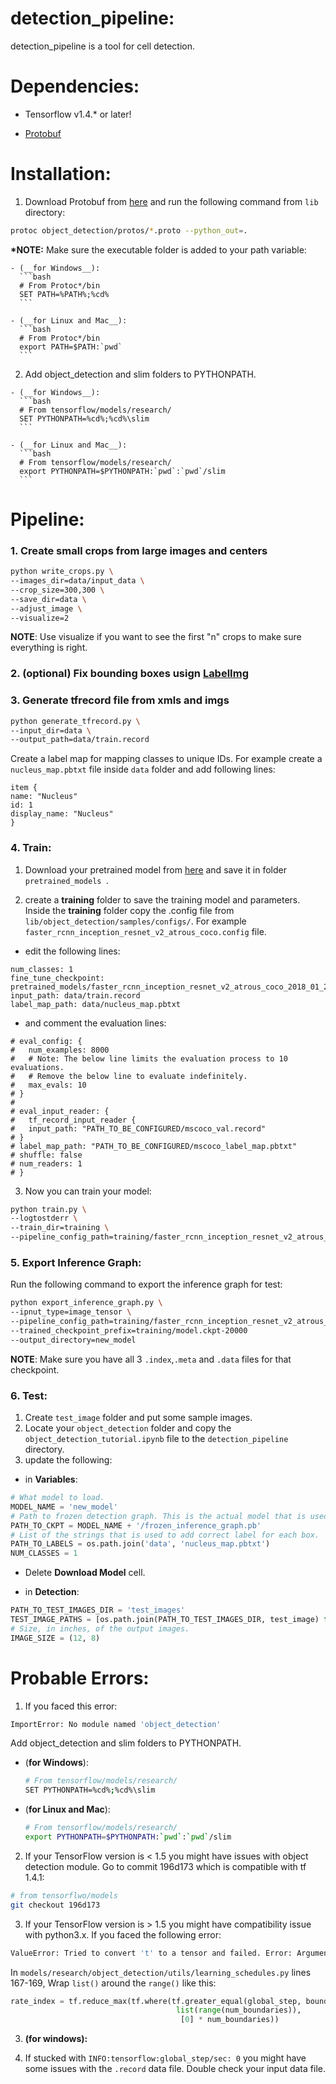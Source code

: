 # detection_pipeline:

detection_pipeline is a tool for cell detection.

# Dependencies:

* Tensorflow v1.4.* or later!

* [Protobuf](https://github.com/google/protobuf/releases)

# Installation:
  1. Download Protobuf from [here]((https://github.com/google/protobuf/releases)) and run the following command from ```lib``` directory:
  ``` bash
  protoc object_detection/protos/*.proto --python_out=.
  ```
  __*NOTE:__ Make sure the executable folder is added to your path variable:

    - (__for Windows__):
      ```bash
      # From Protoc*/bin
      SET PATH=%PATH%;%cd%
      ```
    
    - (__for Linux and Mac__):
      ```bash
      # From Protoc*/bin
      export PATH=$PATH:`pwd`
      ```

  2. Add object_detection and slim folders to PYTHONPATH.

    - (__for Windows__):
      ```bash
      # From tensorflow/models/research/
      SET PYTHONPATH=%cd%;%cd%\slim
      ```
    
    - (__for Linux and Mac__):
      ```bash
      # From tensorflow/models/research/
      export PYTHONPATH=$PYTHONPATH:`pwd`:`pwd`/slim
      ```

# Pipeline:

### 1. Create small crops from large images and centers
```bash
python write_crops.py \
--images_dir=data/input_data \
--crop_size=300,300 \
--save_dir=data \
--adjust_image \
--visualize=2
```
__NOTE__: Use visualize if you want to see the first "n" crops to make sure everything is right.

### 2. (optional) Fix bounding boxes usign [LabelImg](https://github.com/tzutalin/labelImg)

### 3. Generate tfrecord file from xmls and imgs
```bash
python generate_tfrecord.py \ 
--input_dir=data \
--output_path=data/train.record
```
Create a label map for mapping classes to unique IDs. For example create a ```nucleus_map.pbtxt``` file inside ```data``` folder and add following lines:
```vim
item {
name: "Nucleus"
id: 1
display_name: "Nucleus"
}
```

### 4. Train:
1. Download your pretrained model from [here](https://github.com/tensorflow/models/blob/master/research/object_detection/g3doc/detection_model_zoo.md) and save it in folder ```pretrained_models ```.

2. create a __training__ folder to save the training model and parameters. Inside the __training__ folder copy the .config file from ```lib/object_detection/samples/configs/```.
For example ```faster_rcnn_inception_resnet_v2_atrous_coco.config``` file.

  * edit the following lines:
  ```vim
  num_classes: 1
  fine_tune_checkpoint: pretrained_models/faster_rcnn_inception_resnet_v2_atrous_coco_2018_01_28
  input_path: data/train.record
  label_map_path: data/nucleus_map.pbtxt
  ```
  * and comment the evaluation lines:
  ```vim
  # eval_config: {
  #   num_examples: 8000
  #   # Note: The below line limits the evaluation process to 10 evaluations.
  #   # Remove the below line to evaluate indefinitely.
  #   max_evals: 10
  # }
  # 
  # eval_input_reader: {
  #   tf_record_input_reader {
  #   input_path: "PATH_TO_BE_CONFIGURED/mscoco_val.record"
  # }
  # label_map_path: "PATH_TO_BE_CONFIGURED/mscoco_label_map.pbtxt"
  # shuffle: false
  # num_readers: 1
  # }
  ```
3. Now you can train your model:
  ```bash
  python train.py \
  --logtostderr \
  --train_dir=training \
  --pipeline_config_path=training/faster_rcnn_inception_resnet_v2_atrous_coco.config
  ```
  
### 5. Export Inference Graph:
Run the following command to export the inference graph for test:
```bash
python export_inference_graph.py \
--ipnut_type=image_tensor \
--pipeline_config_path=training/faster_rcnn_inception_resnet_v2_atrous_coco.config \
--trained_checkpoint_prefix=training/model.ckpt-20000
--output_directory=new_model
```
__NOTE__: Make sure you have all 3 ```.index```,```.meta``` and ```.data``` files for that checkpoint.

### 6. Test:
1. Create ```test_image``` folder and put some sample images.
2. Locate your ```object_detection``` folder and copy the ```object_detection_tutorial.ipynb``` file to the ```detection_pipeline``` directory.
3. update the following:
  
  * in __Variables__: 
  ```python
  # What model to load.
  MODEL_NAME = 'new_model'  
  # Path to frozen detection graph. This is the actual model that is used for the object detection.
  PATH_TO_CKPT = MODEL_NAME + '/frozen_inference_graph.pb'  
  # List of the strings that is used to add correct label for each box.
  PATH_TO_LABELS = os.path.join('data', 'nucleus_map.pbtxt') 	
  NUM_CLASSES = 1
  ```

  * Delete __Download Model__ cell.

  * in __Detection__:

  ```python
  PATH_TO_TEST_IMAGES_DIR = 'test_images'
  TEST_IMAGE_PATHS = [os.path.join(PATH_TO_TEST_IMAGES_DIR, test_image) for test_image in os.listdir(PATH_TO_TEST_IMAGES_DIR)]
  # Size, in inches, of the output images.
  IMAGE_SIZE = (12, 8)
  ```

# Probable Errors:

1. If you faced this error:  
  ```bash
  ImportError: No module named 'object_detection'
  ```

  Add object_detection and slim folders to PYTHONPATH.  
  
  - (__for Windows__):
    ```bash
    # From tensorflow/models/research/
    SET PYTHONPATH=%cd%;%cd%\slim
    ```

  - (__for Linux and Mac__):
    ```bash
    # From tensorflow/models/research/
    export PYTHONPATH=$PYTHONPATH:`pwd`:`pwd`/slim
    ```

2. If your TensorFlow version is  < 1.5 you might have issues with object detection module. Go to commit 196d173 which is compatible with tf 1.4.1:

  ```bash
  # from tensorflwo/models
  git checkout 196d173
  ```

3. If your TensorFlow version is > 1.5 you might have compatibility issue with python3.x. If you faced the following error:
  ```bash
  ValueError: Tried to convert 't' to a tensor and failed. Error: Argument must be a dense tensor: range(0, 3) - got shape [3], but wanted [].
  ```
  In ```models/research/object_detection/utils/learning_schedules.py``` lines 167-169, Wrap ```list()``` around the ```range()``` like this:
  ```python
  rate_index = tf.reduce_max(tf.where(tf.greater_equal(global_step, boundaries),
                                       list(range(num_boundaries)),
                                        [0] * num_boundaries))
  ```

  3. __(for windows):__ 

4. If stucked with ```INFO:tensorflow:global_step/sec: 0``` you might have some issues with the ```.record``` data file. Double check your input data file.
